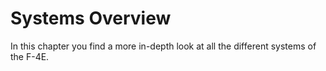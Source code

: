 # Systems Overview

In this chapter you find a more in-depth look at all the different systems of the F-4E.